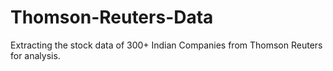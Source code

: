 # Thomson-Reuters-Data
Extracting the stock data of 300+ Indian Companies from Thomson Reuters for analysis. 
